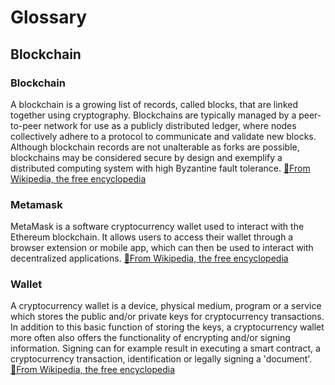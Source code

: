 # Glossary

## Blockchain

### Blockchain
A blockchain is a growing list of records, called blocks, that are linked together using cryptography.
Blockchains are typically managed by a peer-to-peer network for use as a publicly distributed ledger, where nodes collectively adhere to a protocol to communicate and validate new blocks. Although blockchain records are not unalterable as forks are possible, blockchains may be considered secure by design and exemplify a distributed computing system with high Byzantine fault tolerance.
[🔗From Wikipedia, the free encyclopedia](https://en.wikipedia.org/wiki/Blockchain)


### Metamask
MetaMask is a software cryptocurrency wallet used to interact with the Ethereum blockchain. 
It allows users to access their wallet through a browser extension or mobile app, which can then be used to interact with decentralized applications.
[🔗From Wikipedia, the free encyclopedia](https://en.wikipedia.org/wiki/MetaMask)

### Wallet
A cryptocurrency wallet is a device, physical medium, program or a service which stores the public and/or private keys for cryptocurrency transactions. 
In addition to this basic function of storing the keys, a cryptocurrency wallet more often also offers the functionality of encrypting and/or signing information. Signing can for example result in executing a smart contract, a cryptocurrency transaction, identification or legally signing a 'document'.
[🔗From Wikipedia, the free encyclopedia](https://en.wikipedia.org/wiki/Cryptocurrency_wallet)
